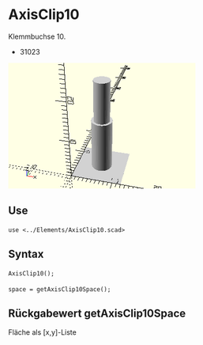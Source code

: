 # AxisClip10
Klemmbuchse 10.
- 31023

![AxisClip10](../../images/AxisClip10.png)

## Use
```
use <../Elements/AxisClip10.scad>
```

## Syntax
```
AxisClip10();

space = getAxisClip10Space();
```

## Rückgabewert getAxisClip10Space
Fläche als \[x,y]-Liste